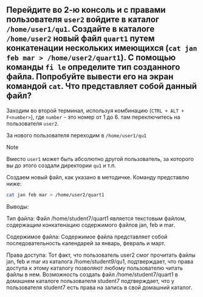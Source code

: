 ## Перейдите во 2-ю консоль и с правами пользователя `user2` войдите в каталог `/home/user1/qu1`. Создайте в каталоге `/home/user2` новый файл `quart1` путем конкатенации нескольких имеющихся (`cat jan feb mar > /home/user2/quart1`). С помощью команды `fi le` определите тип созданного файла. Попробуйте вывести его на экран командой `cat`. Что представляет собой данный файл?

Заходим во второй терминал, используя комбинацию (`CTRL + ALT + F<number>`), где `number` - это номер от 1 до 6. там переключитесь на пользователя `user2`.

За нового пользователя переходим в `/home/user1/qu1`

> [!NOTE]
> Вместо `user1` может быть абсолютно другой пользователь, за которого вы до этого создали директории `qu1` и т.п.

Создаем новый файл, как указано в методичке. Команду представлю ниже: 

```bash
cat jan feb mar > /home/user2/quart1
```

Выводы:

Тип файла: Файл /home/student7/quart1 является текстовым файлом, 
содержащим конкатенацию содержимого файлов jan, feb и mar.

Содержимое файла: Содержимое файла представляет собой 
последовательность календарей за январь, февраль и март.

Права доступа: Тот факт, что пользователь user2 смог прочитать файлы jan, feb и mar 
из каталога /home/student9/qu1, подтверждает, что права доступа к этому каталогу позволяют 
любому пользователю читать файлы в нем. Возможность создать файл /home/student7/quart1 в 
домашнем каталоге пользователя student7 подтверждает, что у пользователя student7 
есть права на запись в свой домашний каталог.
